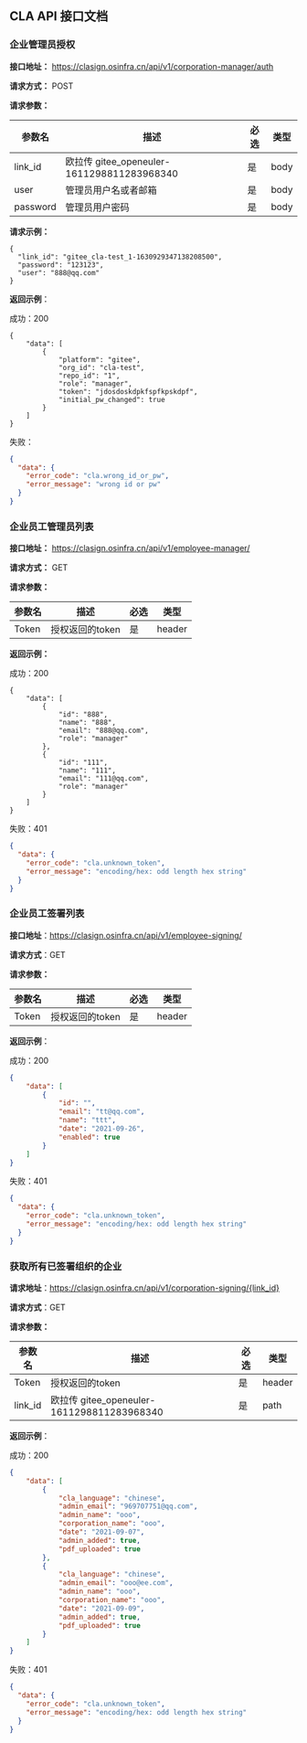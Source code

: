 ## CLA API 接口文档

### 企业管理员授权

**接口地址：** https://clasign.osinfra.cn/api/v1/corporation-manager/auth

**请求方式：** POST

**请求参数：**

| 参数名   | 描述                                       | 必选 | 类型 |
| -------- | ------------------------------------------ | ---- | ---- |
| link_id  | 欧拉传 gitee_openeuler-1611298811283968340 | 是   | body |
| user     | 管理员用户名或者邮箱                       | 是   | body |
| password | 管理员用户密码                             | 是   | body |

**请求示例：**

```jso
{
  "link_id": "gitee_cla-test_1-1630929347138208500",
  "password": "123123",
  "user": "888@qq.com"
}
```

**返回示例**：

成功：200

```jso
{
    "data": [
        {
            "platform": "gitee",
            "org_id": "cla-test",
            "repo_id": "1",
            "role": "manager",
            "token": "jdosdoskdpkfspfkpskdpf",
            "initial_pw_changed": true
        }
    ]
}

```

失败：

```json
{
  "data": {
    "error_code": "cla.wrong_id_or_pw",
    "error_message": "wrong id or pw"
  }
}
```

### 企业员工管理员列表

**接口地址：** https://clasign.osinfra.cn/api/v1/employee-manager/

**请求方式：** GET

**请求参数：**

| 参数名 | 描述            | 必选 | 类型   |
| ------ | --------------- | ---- | ------ |
| Token  | 授权返回的token | 是   | header |

**返回示例：**

成功：200

```jso
{
    "data": [
        {
            "id": "888",
            "name": "888",
            "email": "888@qq.com",
            "role": "manager"
        },
        {
            "id": "111",
            "name": "111",
            "email": "111@qq.com",
            "role": "manager"
        }
    ]
}
```

失败：401

```json
{
  "data": {
    "error_code": "cla.unknown_token",
    "error_message": "encoding/hex: odd length hex string"
  }
}
```

### 企业员工签署列表

**接口地址**：https://clasign.osinfra.cn/api/v1/employee-signing/

**请求方式**：GET

**请求参数：**

| 参数名 | 描述            | 必选 | 类型   |
| ------ | --------------- | ---- | ------ |
| Token  | 授权返回的token | 是   | header |

**返回示例**：

成功：200

```json
{
    "data": [
        {
            "id": "",
            "email": "tt@qq.com",
            "name": "ttt",
            "date": "2021-09-26",
            "enabled": true
        }
    ]
}
```

失败：401

```json
{
  "data": {
    "error_code": "cla.unknown_token",
    "error_message": "encoding/hex: odd length hex string"
  }
}
```



### 获取所有已签署组织的企业

**请求地址**：https://clasign.osinfra.cn/api/v1/corporation-signing/{link_id}

**请求方式**：GET

**请求参数：**

| 参数名  | 描述                                       | 必选 | 类型   |
| ------- | ------------------------------------------ | ---- | ------ |
| Token   | 授权返回的token                            | 是   | header |
| link_id | 欧拉传 gitee_openeuler-1611298811283968340 | 是   | path   |

**返回示例**：

成功：200

```json
{
    "data": [
        {
            "cla_language": "chinese",
            "admin_email": "969707751@qq.com",
            "admin_name": "ooo",
            "corporation_name": "ooo",
            "date": "2021-09-07",
            "admin_added": true,
            "pdf_uploaded": true
        },
        {
            "cla_language": "chinese",
            "admin_email": "ooo@ee.com",
            "admin_name": "ooo",
            "corporation_name": "ooo",
            "date": "2021-09-09",
            "admin_added": true,
            "pdf_uploaded": true
        }
    ]
}
```

失败：401

```json
{
  "data": {
    "error_code": "cla.unknown_token",
    "error_message": "encoding/hex: odd length hex string"
  }
}
```

